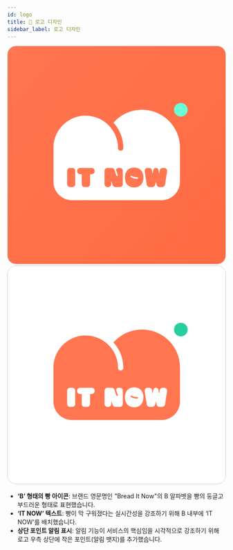 ```yaml
---
id: logo
title: 🔔 로고 디자인
sidebar_label: 로고 디자인
---
```


<img 
  src="/img/brand-identity/01_logo_01.png"
  style="width:300; height:300; border: 1px solid #ccc; border-radius: 20px;"/>
<img 
src="/img/brand-identity/01_logo_02.png"
style="width:300; height:300; border: 1px solid #ccc; border-radius: 20px;"/>

- **‘B’ 형태의 빵 아이콘**: 브랜드 영문명인 "Bread It Now"의 B 알파벳을 빵의 둥글고 부드러운 형태로 표현했습니다.
- **‘IT NOW’ 텍스트**: 빵이 막 구워졌다는 실시간성을 강조하기 위해 B 내부에 ‘IT NOW’를 배치했습니다.
- **상단 포인트 알림 표시**: 알림 기능이 서비스의 핵심임을 시각적으로 강조하기 위해 로고 우측 상단에 작은 포인트(알림 뱃지)를 추가했습니다.
